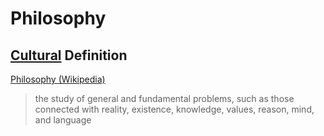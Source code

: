 # Philosophy

## [Cultural](./culture.md) Definition

<a href="https://en.wikipedia.org/wiki/Philosophy" target="_blank">Philosophy (Wikipedia)</a>

> the study of general and fundamental problems, such as those connected with reality, existence, knowledge, values, reason, mind, and language
